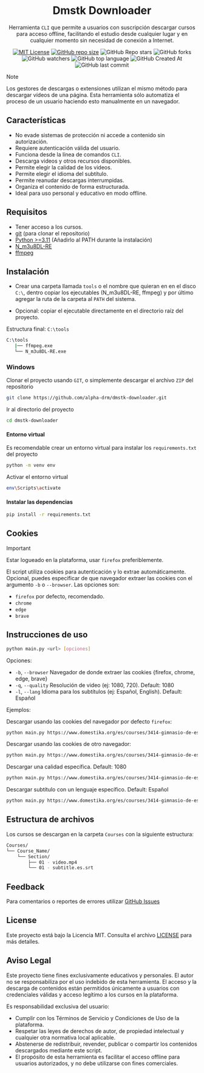 <div align="center">

# Dmstk Downloader

Herramienta `CLI` que permite a usuarios con suscripción descargar cursos para acceso offline, facilitando el estudio desde cualquier lugar y en cualquier momento sin necesidad de conexión a Internet.

[![MIT License](https://img.shields.io/badge/License-MIT-green.svg)](https://choosealicense.com/licenses/mit/)
[![GitHub repo size](https://img.shields.io/github/repo-size/alpha-drm/dmstk-downloader)]()
![GitHub Repo stars](https://img.shields.io/github/stars/alpha-drm/dmstk-downloader)
![GitHub forks](https://img.shields.io/github/forks/alpha-drm/dmstk-downloader)
![GitHub watchers](https://img.shields.io/github/watchers/alpha-drm/dmstk-downloader)
![GitHub top language](https://img.shields.io/github/languages/top/alpha-drm/dmstk-downloader)
![GitHub Created At](https://img.shields.io/github/created-at/alpha-drm/dmstk-downloader)
![GitHub last commit](https://img.shields.io/github/last-commit/alpha-drm/dmstk-downloader)

</div>

> [!NOTE]
> Los gestores de descargas o extensiones utilizan el mismo método para descargar vídeos de una página. Esta herramienta sólo automatiza el proceso de un usuario haciendo esto manualmente en un navegador.

## Características

- No evade sistemas de protección ni accede a contenido sin autorización.
- Requiere autenticación válida del usuario.
- Funciona desde la línea de comandos `CLI`.
- Descarga videos y otros recursos disponibles.
- Permite elegir la calidad de los videos.
- Permite elegir el idioma del subtítulo.
- Permite reanudar descargas interrumpidas.
- Organiza el contenido de forma estructurada.
- Ideal para uso personal y educativo en modo offline.

## Requisitos

- Tener acceso a los cursos.
- [git](https://git-scm.com/) (para clonar el repositorio)
- [Python >=3.11](https://python.org/) (Añadirlo al PATH durante la instalación)
- [N_m3u8DL-RE](https://github.com/nilaoda/N_m3u8DL-RE/releases)
- [ffmpeg](https://ffmpeg.org/)

## Instalación

- Crear una carpeta llamada `tools` o el nombre que quieran en en el disco `C:\`, dentro copiar los ejecutables (N_m3u8DL-RE, ffmpeg) y por último agregar la ruta de la carpeta al `PATH` del sistema.

- Opcional: copiar el ejecutable directamente en el directorio raíz del proyecto.

Estructura final: `C:\tools`

```bash
C:\tools
   |── ffmpeg.exe
   └── N_m3u8DL-RE.exe
```

### Windows

Clonar el proyecto usando `GIT`, o simplemente descargar el archivo `ZIP` del repositorio

```bash
git clone https://github.com/alpha-drm/dmstk-downloader.git

```

Ir al directorio del proyecto

```bash
cd dmstk-downloader
```

#### Entorno virtual
  Es recomendable crear un entorno virtual para instalar los `requirements.txt` del proyecto
```bash
python -m venv env
```

  Activar el entorno virtual
```bash
env\Scripts\activate
```

#### Instalar las dependencias

```bash
pip install -r requirements.txt
```

## Cookies

> [!IMPORTANT]
> Estar logueado en la plataforma, usar `firefox` preferiblemente.

El script utiliza cookies para autenticación y lo extrae automáticamente. Opcional, puedes especificar de que navegador extraer las cookies con el argumento `-b` o `--browser`. Las opciones son:

- `firefox` por defecto, recomendado.
- `chrome`
- `edge`
- `brave`

## Instrucciones de uso

```bash
python main.py <url> [opciones]
```
Opciones:
- `-b`, `--browser` Navegador de donde extraer las cookies {firefox, chrome, edge, brave}
- `-q`, `--quality` Resolución de video (ej: 1080, 720). Default: 1080
- `-l`, `--lang` Idioma para los subtítulos (ej: Español, English). Default: Español

Ejemplos:

Descargar usando las cookies del navegador por defecto `firefox`:
```bash
python main.py https://www.domestika.org/es/courses/3414-gimnasio-de-escritura-de-la-hoja-en-blanco-a-la-practica-cotidiana/course
```

Descargar usando las cookies de otro navegador:
```bash
python main.py https://www.domestika.org/es/courses/3414-gimnasio-de-escritura-de-la-hoja-en-blanco-a-la-practica-cotidiana/course --browser edge
```

Descargar una calidad específica. Default: 1080
```bash
python main.py https://www.domestika.org/es/courses/3414-gimnasio-de-escritura-de-la-hoja-en-blanco-a-la-practica-cotidiana/course -q 720
```

Descargar subtítulo con un lenguaje específico. Default: Español
```bash
python main.py https://www.domestika.org/es/courses/3414-gimnasio-de-escritura-de-la-hoja-en-blanco-a-la-practica-cotidiana/course -l English
```

## Estructura de archivos

Los cursos se descargan en la carpeta `Courses` con la siguiente estructura:

```bash
Courses/
└── Course_Name/
    └── Section/
        ├── 01 - video.mp4
        └── 01 - subtitle.es.srt
```

## Feedback

Para comentarios o reportes de errores utilizar [GitHub Issues](https://github.com/alpha-drm/dmstk-downloader/issues) 

## License

Este proyecto está bajo la Licencia MIT. Consulta el archivo [LICENSE](https://github.com/alpha-drm/dmstk-downloader/blob/main/LICENSE) para más detalles.

## Aviso Legal

Este proyecto tiene fines exclusivamente educativos y personales. El autor no se responsabiliza por el uso indebido de esta herramienta. El acceso y la descarga de contenidos están permitidos únicamente a usuarios con credenciales válidas y acceso legítimo a los cursos en la plataforma.

Es responsabilidad exclusiva del usuario:
- Cumplir con los Términos de Servicio y Condiciones de Uso de la plataforma.
- Respetar las leyes de derechos de autor, de propiedad intelectual y cualquier otra normativa local aplicable.
- Abstenerse de redistribuir, revender, publicar o compartir los contenidos descargados mediante este script.
- El propósito de esta herramienta es facilitar el acceso offline para usuarios autorizados, y no debe utilizarse con fines comerciales.